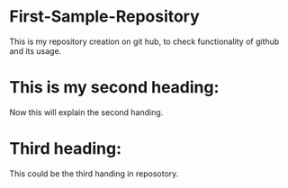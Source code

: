 # First-Sample-Repository
This is my repository creation on git hub, to check functionality of github and its usage.
# This is my second heading:
Now this will explain the second handing.
# Third heading:
This could be the third handing in reposotory.
